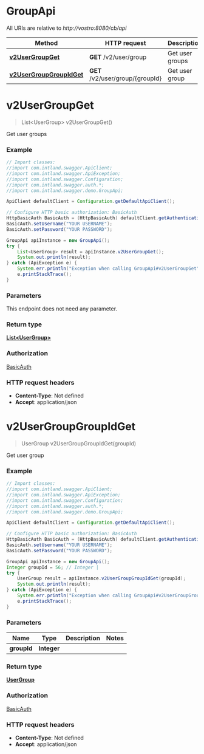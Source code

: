 # GroupApi

All URIs are relative to *http://vostro:8080/cb/api*

Method | HTTP request | Description
------------- | ------------- | -------------
[**v2UserGroupGet**](GroupApi.md#v2UserGroupGet) | **GET** /v2/user/group | Get user groups
[**v2UserGroupGroupIdGet**](GroupApi.md#v2UserGroupGroupIdGet) | **GET** /v2/user/group/{groupId} | Get user group


<a name="v2UserGroupGet"></a>
# **v2UserGroupGet**
> List&lt;UserGroup&gt; v2UserGroupGet()

Get user groups

### Example
```java
// Import classes:
//import com.intland.swagger.ApiClient;
//import com.intland.swagger.ApiException;
//import com.intland.swagger.Configuration;
//import com.intland.swagger.auth.*;
//import com.intland.swagger.demo.GroupApi;

ApiClient defaultClient = Configuration.getDefaultApiClient();

// Configure HTTP basic authorization: BasicAuth
HttpBasicAuth BasicAuth = (HttpBasicAuth) defaultClient.getAuthentication("BasicAuth");
BasicAuth.setUsername("YOUR USERNAME");
BasicAuth.setPassword("YOUR PASSWORD");

GroupApi apiInstance = new GroupApi();
try {
    List<UserGroup> result = apiInstance.v2UserGroupGet();
    System.out.println(result);
} catch (ApiException e) {
    System.err.println("Exception when calling GroupApi#v2UserGroupGet");
    e.printStackTrace();
}
```

### Parameters
This endpoint does not need any parameter.

### Return type

[**List&lt;UserGroup&gt;**](UserGroup.md)

### Authorization

[BasicAuth](../README.md#BasicAuth)

### HTTP request headers

 - **Content-Type**: Not defined
 - **Accept**: application/json

<a name="v2UserGroupGroupIdGet"></a>
# **v2UserGroupGroupIdGet**
> UserGroup v2UserGroupGroupIdGet(groupId)

Get user group

### Example
```java
// Import classes:
//import com.intland.swagger.ApiClient;
//import com.intland.swagger.ApiException;
//import com.intland.swagger.Configuration;
//import com.intland.swagger.auth.*;
//import com.intland.swagger.demo.GroupApi;

ApiClient defaultClient = Configuration.getDefaultApiClient();

// Configure HTTP basic authorization: BasicAuth
HttpBasicAuth BasicAuth = (HttpBasicAuth) defaultClient.getAuthentication("BasicAuth");
BasicAuth.setUsername("YOUR USERNAME");
BasicAuth.setPassword("YOUR PASSWORD");

GroupApi apiInstance = new GroupApi();
Integer groupId = 56; // Integer | 
try {
    UserGroup result = apiInstance.v2UserGroupGroupIdGet(groupId);
    System.out.println(result);
} catch (ApiException e) {
    System.err.println("Exception when calling GroupApi#v2UserGroupGroupIdGet");
    e.printStackTrace();
}
```

### Parameters

Name | Type | Description  | Notes
------------- | ------------- | ------------- | -------------
 **groupId** | **Integer**|  |

### Return type

[**UserGroup**](UserGroup.md)

### Authorization

[BasicAuth](../README.md#BasicAuth)

### HTTP request headers

 - **Content-Type**: Not defined
 - **Accept**: application/json

